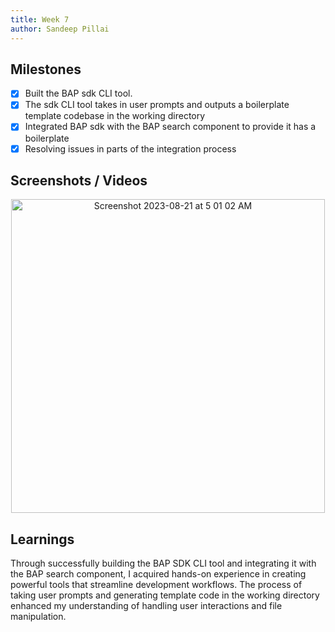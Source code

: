 ```yaml
---
title: Week 7
author: Sandeep Pillai
---
```


## Milestones
- [x] Built the BAP sdk CLI tool.
- [x] The sdk CLI tool takes in user prompts and outputs a boilerplate template codebase in the working directory
- [x] Integrated BAP sdk with the BAP search component to provide it has a boilerplate
- [x] Resolving issues in parts of the integration process

## Screenshots / Videos 
<div align="center">
  <img width="502" alt="Screenshot 2023-08-21 at 5 01 02 AM" src="https://github.com/sandeepB3/c4gt-milestones/assets/107111616/639d27c4-a238-4c06-b016-bc9081dc0909" />
</div>

## Learnings
Through successfully building the BAP SDK CLI tool and integrating it with the BAP search component, I acquired hands-on experience in creating powerful tools that streamline development workflows. The process of taking user prompts and generating template code in the working directory enhanced my understanding of handling user interactions and file manipulation.
